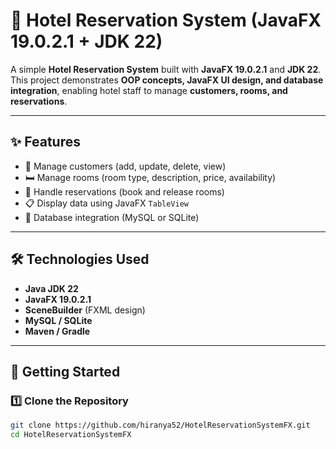 # 🏨 Hotel Reservation System (JavaFX 19.0.2.1 + JDK 22)

A simple **Hotel Reservation System** built with **JavaFX 19.0.2.1** and **JDK 22**.  
This project demonstrates **OOP concepts, JavaFX UI design, and database integration**, enabling hotel staff to manage **customers, rooms, and reservations**.

---

## ✨ Features
- 👤 Manage customers (add, update, delete, view)  
- 🛏️ Manage rooms (room type, description, price, availability)  
- 📅 Handle reservations (book and release rooms)  
- 📋 Display data using JavaFX `TableView`  
- 💾 Database integration (MySQL or SQLite)  

---

## 🛠️ Technologies Used
- **Java JDK 22**  
- **JavaFX 19.0.2.1**  
- **SceneBuilder** (FXML design)  
- **MySQL / SQLite**  
- **Maven / Gradle**  

---

## 🚀 Getting Started

### 1️⃣ Clone the Repository
```bash
git clone https://github.com/hiranya52/HotelReservationSystemFX.git
cd HotelReservationSystemFX
